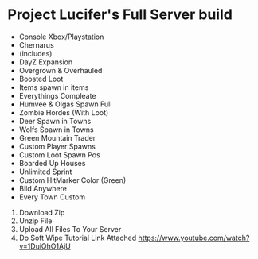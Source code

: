 # Project Lucifer's Full Server build
- Console Xbox/Playstation
- Chernarus
- 
  (includes)
- DayZ Expansion
- Overgrown & Overhauled 
- Boosted Loot
- Items spawn in items
- Everythings Compleate
- Humvee & Olgas Spawn Full
- Zombie Hordes (With Loot)
- Deer Spawn in Towns
- Wolfs Spawn in Towns
- Green Mountain Trader
- Custom Player Spawns
- Custom Loot Spawn Pos
- Boarded Up Houses
- Unlimited Sprint
- Custom HitMarker Color (Green)
- Bild Anywhere
- Every Town Custom

1. Download Zip
2. Unzip File
3. Upload All Files To Your Server
4. Do Soft Wipe Tutorial Link Attached https://www.youtube.com/watch?v=1DuiQhO1AjU
